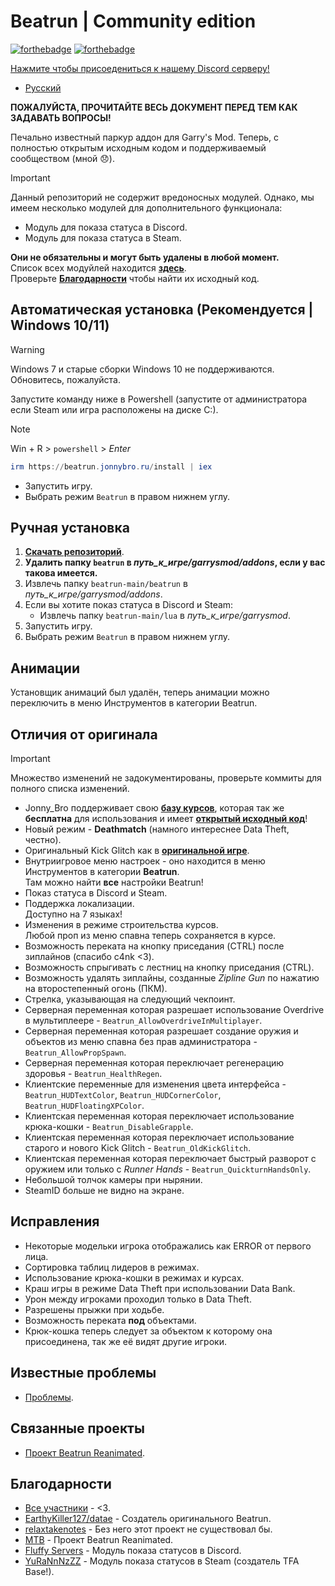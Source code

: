 # Beatrun | Community edition

[![forthebadge](https://forthebadge.com/images/featured/featured-powered-by-electricity.svg)](https://forthebadge.com)
[![forthebadge](https://forthebadge.com/images/badges/powered-by-black-magic.svg)](https://forthebadge.com)

[Нажмите чтобы присоедениться к нашему Discord серверу!](https://discord.gg/93Psubbgsg)

* [Русский](./README.ru.md)

**ПОЖАЛУЙСТА, ПРОЧИТАЙТЕ ВЕСЬ ДОКУМЕНТ ПЕРЕД ТЕМ КАК ЗАДАВАТЬ ВОПРОСЫ!**

Печально известный паркур аддон для Garry's Mod. Теперь, с полностью открытым исходным кодом и поддерживаемый сообществом (мной 😞).

> [!IMPORTANT]
> Данный репозиторий не содержит вредоносных модулей. Однако, мы имеем несколько модулей для дополнительного функционала:
>
> * Модуль для показа статуса в Discord.
> * Модуль для показа статуса в Steam.
>
> **Они не обязательны и могут быть удалены в любой момент.**\
> Список всех модуйлей находится **[здесь](https://github.com/JonnyBro/beatrun/tree/main/lua/bin)**.\
> Проверьте **[Благодарности](#благодарности)** чтобы найти их исходный код.

## Автоматическая установка (Рекомендуется | Windows 10/11)

> [!WARNING]
> Windows 7 и старые сборки Windows 10 не поддерживаются.
> Обновитесь, пожалуйста.

Запустите команду ниже в Powershell (запустите от администратора если Steam или игра расположены на диске C:).
> [!NOTE]
> Win + R > `powershell` > *Enter*

```powershell
irm https://beatrun.jonnybro.ru/install | iex
```

* Запустить игру.
* Выбрать режим `Beatrun` в правом нижнем углу.

## Ручная установка

1. **[Скачать репозиторий](https://github.com/JonnyBro/beatrun/archive/refs/heads/master.zip)**.
1. **Удалить папку `beatrun` в *путь_к_игре/garrysmod/addons*, если у вас такова имеется.**
1. Извлечь папку `beatrun-main/beatrun` в *путь_к_игре/garrysmod/addons*.
1. Если вы хотите показ статуса в Discord и Steam:
   * Извлечь папку `beatrun-main/lua` в *путь_к_игре/garrysmod*.
1. Запустить игру.
1. Выбрать режим `Beatrun` в правом нижнем углу.

## Анимации

Установщик анимаций был удалён, теперь анимации можно переключить в меню Инструментов в категории Beatrun.

## Отличия от оригинала

> [!IMPORTANT]
> Множество изменений не задокументированы, проверьте коммиты для полного списка изменений.

* Jonny_Bro поддерживает свою **[базу курсов](https://courses.jonnybro.ru)**, которая так же **бесплатна** для использования и имеет **[открытый исходный код](https://git.jonnybro.ru/jonny_bro/beatrun-courses-server-docker)**!
* Новый режим - **Deathmatch** (намного интереснее Data Theft, честно).
* Оригинальный Kick Glitch как в **[оригинальной игре](https://www.youtube.com/watch?v=zK5y3NBUStc)**.
* Внутриигровое меню настроек - оно находится в меню Инструментов в категории **Beatrun**.\
  Там можно найти **все** настройки Beatrun!
* Показ статуса в Discord и Steam.
* Поддержка локализации.\
  Доступно на 7 языках!
* Изменения в режиме строительства курсов.\
  Любой проп из меню спавна теперь сохраняется в курсе.
* Возможность переката на кнопку приседания (CTRL) после зиплайнов (спасибо c4nk <3).
* Возможность спрыгивать с лестниц на кнопку приседания (CTRL).
* Возможность удалять зиплайны, созданные *Zipline Gun* по нажатию на второстепенный огонь (ПКМ).
* Стрелка, указывающая на следующий чекпоинт.
* Серверная переменная которая разрешает использование Overdrive в мультиплеере - `Beatrun_AllowOverdriveInMultiplayer`.
* Серверная переменная которая разрешает создание оружия и объектов из меню спавна без прав администратора - `Beatrun_AllowPropSpawn`.
* Серверная переменная которая переключает регенерацию здоровья - `Beatrun_HealthRegen`.
* Клиентские переменные для изменения цвета интерфейса - `Beatrun_HUDTextColor`, `Beatrun_HUDCornerColor`, `Beatrun_HUDFloatingXPColor`.
* Клиентская переменная которая переключает использование крюка-кошки - `Beatrun_DisableGrapple`.
* Клиентская переменная которая переключает использование старого и нового Kick Glitch - `Beatrun_OldKickGlitch`.
* Клиентская переменная которая переключает быстрый разворот с оружием или только с *Runner Hands* - `Beatrun_QuickturnHandsOnly`.
* Небольшой толчок камеры при нырянии.
* SteamID больше не видно на экране.

## Исправления

* Некоторые модельки игрока отображались как ERROR от первого лица.
* Сортировка таблиц лидеров в режимах.
* Использование крюка-кошки в режимах и курсах.
* Краш игры в режиме Data Theft при использовании Data Bank.
* Урон между игроками проходил только в Data Theft.
* Разрешены прыжки при ходьбе.
* Возможность переката **под** объектами.
* Крюк-кошка теперь следует за объектом к которому она присоединена, так же её видят другие игроки.

## Известные проблемы

* [Проблемы](https://github.com/JonnyBro/beatrun/issues).

## Связанные проекты

* [Проект Beatrun Reanimated](https://github.com/JonnyBro/beatrun-anims).

## Благодарности

* [Все участники](https://github.com/JonnyBro/beatrun/graphs/contributors) - <3.
* [EarthyKiller127/datae](https://www.youtube.com/channel/UCiFqPwGo4x0J65xafIaECDQ) - Создатель оригинального Beatrun.
* [relaxtakenotes](https://github.com/relaxtakenotes) - Без него этот проект не существовал бы.
* [MTB](https://www.youtube.com/@MTB396) - Проект Beatrun Reanimated.
* [Fluffy Servers](https://github.com/fluffy-servers/gmod-discord-rpc) - Модуль показа статусов в Discord.
* [YuRaNnNzZZ](https://github.com/YuRaNnNzZZ/gmcl_steamrichpresencer) - Модуль показа статусов в Steam (создатель TFA Base!).
